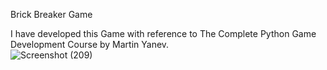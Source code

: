 Brick Breaker Game  

I have developed this Game with reference to The Complete Python Game Development Course by Martin Yanev.
<br>
![Screenshot (209)](https://user-images.githubusercontent.com/71587540/117607613-6e98ee80-b16d-11eb-8335-e14c7df33afb.png)
